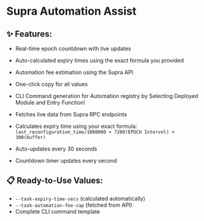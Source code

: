 # Supra Automation Assist

## ✨ Features:

- Real-time epoch countdown with live updates

- Auto-calculated expiry times using the exact formula you provided

- Automation fee estimation using the Supra API

- One-click copy for all values

- CLI Command generation for Automation registry by Selecting Deployed Module and Entry Function!

- Fetches live data from Supra RPC endpoints

- Calculates expiry time using your exact formula: 
`last_reconfiguration_time/1000000 + 7200(EPOCH Intervel) + 300(buffer)`

- Auto-updates every 30 seconds

- Countdown timer updates every second

## 📋 Ready-to-Use Values:

- `--task-expiry-time-secs` (calculated automatically)
- `--task-automation-fee-cap` (fetched from API)
- Complete CLI command template